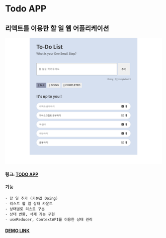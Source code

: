 # Todo APP

## 리액트를 이용한 할 일 웹 어플리케이션

![메인](./img/todo.png)

#### 링크: [TODO APP](https://jjjjhjjjj.github.io/Todo-App/)

#### 기능

    - 할 일 추가 (기본값 Doing)
    - 리스트 할 일 상태 카운트
    - 상태별로 리스트 구분
    - 상태 변환, 삭제 기능 구현
    - useReducer, ContextAPI를 이용한 상태 관리

#### [DEMO LINK](https://michelle-todo.herokuapp.com/)
